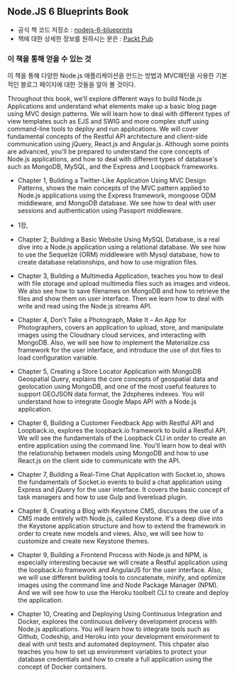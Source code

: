 Node.JS 6 Blueprints Book
---
* 공식 책 코드 저장소 : [nodejs-6-blueprints](https://github.com/newaeonweb/nodejs-6-blueprints)
* 책에 대한 상세한 정보를 원하시는 분은 : [Packt Pub](https://www.packtpub.com/web-development/nodejs-6x-blueprints)

### 이 책을 통해 얻을 수 있는 것
이 책을 통해 다양한 Node.js 애플리케이션을 만드는 방법과 MVC패턴을 사용한 기본적인 블로그 페이지에 대한 것들을 알아 볼 것이다.

Throughout this book, we'll explore different ways to build Node.js Applications and understand what elements make up a basic blog page using MVC design patterns. We will learn how to deal with different types of view templates such as EJS and SWIG and more complex stuff using command-line tools to deploy and run applications.
We will cover fundamental concepts of the Restful API architecture and client-side communication using jQuery, React.js and Angular.js.
Although some points are advanced, you'll be prepared to understand the core concepts of Node.js applications, and how to deal with different types of database's such as MongoDB, MySQL, and the Express and Loopback frameworks.


* Chapter 1, Building a Twitter-Like Application Using MVC Design Patterns, shows the main concepts of the MVC pattern applied to Node.js applications using the Express framework, mongoose ODM middleware, and MongoDB database. We see how to deal with user sessions and authentication using Passport middleware.
* 1장, 

* Chapter 2, Building a Basic Website Using MySQL Database, is a real dive into a Node.js application using a relational database. We see how to use the Sequelize (ORM) middleware with Mysql database, how to create database relationships, and how to use migration files.

* Chapter 3, Building a Multimedia Application, teaches you how to deal with file storage and upload multimedia files such as images and videos. We also see how to save filenames on MongoDB and how to retrieve the files and show them on user interface. Then we
learn how to deal with write and read using the Node.js streams API.

* Chapter 4, Don't Take a Photograph, Make It – An App for Photographers, covers an application to upload, store, and manipulate images using the Cloudnary cloud services, and interacting with MongoDB. Also, we will see how to implement the Materialize.css framework for the user interface, and introduce the use of dot files to load configuration variable.

* Chapter 5, Creating a Store Locator Application with MongoDB Geospatial Query, explains the core concepts of geospatial data and geolocation using MongoDB, and one of the most useful features to support GEOJSON data format, the 2dspheres indexes. You will understand how to integrate Google Maps API with a Node.js application.

* Chapter 6, Building a Customer Feedback App with Restful API and Loopback.io, explores the loopback.io framework to build a Restful API. We will see the fundamentals of the Loopback CLI in order to create an entire application using the command line. You'll learn how to deal with the relationship between models using MongoDB and how to use React.js on the client side to communicate with the API.

* Chapter 7, Building a Real-Time Chat Application with Socket.io, shows the fundamentals of Socket.io events to build a chat application using Express and jQuery for the user interface. It covers the basic concept of task managers and how to use Gulp and livereload plugin.

* Chapter 8, Creating a Blog with Keystone CMS, discusses the use of a CMS made entirely with Node.js, called Keystone. It's a deep dive into the Keystone application structure and how to extend the framework in order to create new models and views. Also, we will see how to customize and create new Keystone themes.

* Chapter 9, Building a Frontend Process with Node.js and NPM, is especially interesting because we will create a Restful application using the loopback.io framework and AngularJS for the user interface. Also, we will use different building tools to concatenate, minify, and optimize images using the command line and Node Package Manager (NPM). And we will see how to use the Heroku toolbelt CLI to create and deploy the application.

* Chapter 10, Creating and Deploying Using Continuous Integration and Docker, explores the continuous delivery development process with Node.js applications. You will learn how to integrate tools such as Github, Codeship, and Heroku into your development environment to deal with unit tests and automated deployment. This chpater also teaches you how to set up environment variables to protect your database credentials and how to create a full application using the concept of Docker containers.
